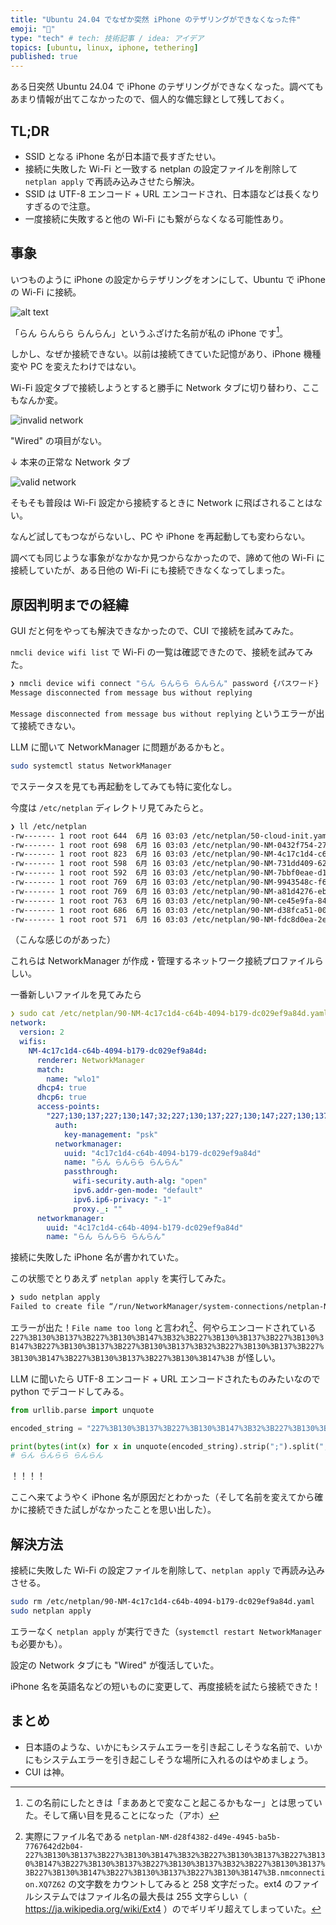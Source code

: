 ```yaml
---
title: "Ubuntu 24.04 でなぜか突然 iPhone のテザリングができなくなった件"
emoji: "💨"
type: "tech" # tech: 技術記事 / idea: アイデア
topics: [ubuntu, linux, iphone, tethering]
published: true
---
```


ある日突然 Ubuntu 24.04 で iPhone のテザリングができなくなった。調べてもあまり情報が出てこなかったので、個人的な備忘録として残しておく。

## TL;DR

- SSID となる iPhone 名が日本語で長すぎたせい。
- 接続に失敗した Wi-Fi と一致する netplan の設定ファイルを削除して `netplan apply` で再読み込みさせたら解決。
- SSID は UTF-8 エンコード + URL エンコードされ、日本語などは長くなりすぎるので注意。
- 一度接続に失敗すると他の Wi-Fi にも繋がらなくなる可能性あり。

## 事象

いつものように iPhone の設定からテザリングをオンにして、Ubuntu で iPhone の Wi-Fi に接続。

![alt text](/images/ubuntu-tezaling/image-2.drawio.png)

「らん らんらら らんらん」というふざけた名前が私の iPhone です[^1]。

[^1]: この名前にしたときは「まああとで変なこと起こるかもなー」とは思っていた。そして痛い目を見ることになった（アホ）

しかし、なぜか接続できない。以前は接続てきていた記憶があり、iPhone 機種変や PC を変えたわけではない。

Wi-Fi 設定タブで接続しようとすると勝手に Network タブに切り替わり、ここもなんか変。

![invalid network](/images/ubuntu-tezaling/image.png)

"Wired" の項目がない。

↓ 本来の正常な Network タブ

![valid network](/images/ubuntu-tezaling/image-1.png)

そもそも普段は Wi-Fi 設定から接続するときに Network に飛ばされることはない。

なんど試してもつながらないし、PC や iPhone を再起動しても変わらない。

調べても同じような事象がなかなか見つからなかったので、諦めて他の Wi-Fi に接続していたが、ある日他の Wi-Fi にも接続できなくなってしまった。

## 原因判明までの経緯

GUI だと何をやっても解決できなかったので、CUI で接続を試みてみた。

`nmcli device wifi list` で Wi-Fi の一覧は確認できたので、接続を試みてみた。

```bash
❯ nmcli device wifi connect "らん らんらら らんらん" password {パスワード}
Message disconnected from message bus without replying
```

`Message disconnected from message bus without replying` というエラーが出て接続できない。

LLM に聞いて NetworkManager に問題があるかもと。

```bash
sudo systemctl status NetworkManager
```

でステータスを見ても再起動をしてみても特に変化なし。

今度は `/etc/netplan` ディレクトリ見てみたらと。

```bash
❯ ll /etc/netplan
-rw------- 1 root root 644  6月 16 03:03 /etc/netplan/50-cloud-init.yaml
-rw------- 1 root root 698  6月 16 03:03 /etc/netplan/90-NM-0432f754-27e3-40d3-b575-477b4fa11d97.yaml
-rw------- 1 root root 823  6月 16 03:03 /etc/netplan/90-NM-4c17c1d4-c64b-4094-b179-dc029ef9a84d.yaml
-rw------- 1 root root 598  6月 16 03:03 /etc/netplan/90-NM-731dd409-62d1-4406-af23-38a1e2d56d5f.yaml
-rw------- 1 root root 592  6月 16 03:03 /etc/netplan/90-NM-7bbf0eae-d14d-4a7f-ad95-ca6aa28226c3.yaml
-rw------- 1 root root 769  6月 16 03:03 /etc/netplan/90-NM-9943548c-f62f-4c90-a0cf-771ae6477175.yaml
-rw------- 1 root root 769  6月 16 03:03 /etc/netplan/90-NM-a81d4276-eb01-4f47-9dee-0c522dadf40b.yaml
-rw------- 1 root root 763  6月 16 03:03 /etc/netplan/90-NM-ce45e9fa-84c4-4d1e-8e34-9c0bcf5f44bc.yaml
-rw------- 1 root root 686  6月 16 03:03 /etc/netplan/90-NM-d38fca51-006c-42df-b95e-f378f666d39d.yaml
-rw------- 1 root root 571  6月 16 03:03 /etc/netplan/90-NM-fdc8d0ea-2e73-4e25-9b26-0c33e1b40b58.yaml
```

（こんな感じのがあった）

これらは NetworkManager が作成・管理するネットワーク接続プロファイルらしい。

一番新しいファイルを見てみたら

```yaml
❯ sudo cat /etc/netplan/90-NM-4c17c1d4-c64b-4094-b179-dc029ef9a84d.yaml
network:
  version: 2
  wifis:
    NM-4c17c1d4-c64b-4094-b179-dc029ef9a84d:
      renderer: NetworkManager
      match:
        name: "wlo1"
      dhcp4: true
      dhcp6: true
      access-points:
        "227;130;137;227;130;147;32;227;130;137;227;130;147;227;130;137;227;130;137;32;227;130;137;227;130;147;227;130;137;227;130;147;":
          auth:
            key-management: "psk"
          networkmanager:
            uuid: "4c17c1d4-c64b-4094-b179-dc029ef9a84d"
            name: "らん らんらら らんらん"
            passthrough:
              wifi-security.auth-alg: "open"
              ipv6.addr-gen-mode: "default"
              ipv6.ip6-privacy: "-1"
              proxy._: ""
      networkmanager:
        uuid: "4c17c1d4-c64b-4094-b179-dc029ef9a84d"
        name: "らん らんらら らんらん"
```

接続に失敗した iPhone 名が書かれていた。

この状態でとりあえず `netplan apply` を実行してみた。

```bash
❯ sudo netplan apply
Failed to create file “/run/NetworkManager/system-connections/netplan-NM-d28f4382-d49e-4945-ba5b-7767642d2b04-227%3B130%3B137%3B227%3B130%3B147%3B32%3B227%3B130%3B137%3B227%3B130%3B147%3B227%3B130%3B137%3B227%3B130%3B137%3B32%3B227%3B130%3B137%3B227%3B130%3B147%3B227%3B130%3B137%3B227%3B130%3B147%3B.nmconnection.XQ7Z62”: File name too long
```

エラーが出た！`File name too long` と言われ[^2]、何やらエンコードされている `227%3B130%3B137%3B227%3B130%3B147%3B32%3B227%3B130%3B137%3B227%3B130%3B147%3B227%3B130%3B137%3B227%3B130%3B137%3B32%3B227%3B130%3B137%3B227%3B130%3B147%3B227%3B130%3B137%3B227%3B130%3B147%3B` が怪しい。

[^2]: 実際にファイル名である `netplan-NM-d28f4382-d49e-4945-ba5b-7767642d2b04-227%3B130%3B137%3B227%3B130%3B147%3B32%3B227%3B130%3B137%3B227%3B130%3B147%3B227%3B130%3B137%3B227%3B130%3B137%3B32%3B227%3B130%3B137%3B227%3B130%3B147%3B227%3B130%3B137%3B227%3B130%3B147%3B.nmconnection.XQ7Z62` の文字数をカウントしてみると 258 文字だった。ext4 のファイルシステムではファイル名の最大長は 255 文字らしい（ https://ja.wikipedia.org/wiki/Ext4 ）のでギリギリ超えてしまっていた。

LLM に聞いたら UTF-8 エンコード + URL エンコードされたものみたいなので python でデコードしてみる。

```python
from urllib.parse import unquote

encoded_string = "227%3B130%3B137%3B227%3B130%3B147%3B32%3B227%3B130%3B137%3B227%3B130%3B147%3B227%3B130%3B137%3B227%3B130%3B137%3B32%3B227%3B130%3B137%3B227%3B130%3B147%3B227%3B130%3B137%3B227%3B130%3B147%3B227%3B130%3B137%3B227%3B130%3B147%3B"

print(bytes(int(x) for x in unquote(encoded_string).strip(";").split(";")).decode("utf-8"))
# らん らんらら らんらん
```

！！！！

ここへ来てようやく iPhone 名が原因だとわかった（そして名前を変えてから確かに接続できた試しがなかったことを思い出した）。

## 解決方法

接続に失敗した Wi-Fi の設定ファイルを削除して、`netplan apply` で再読み込みさせる。

```bash
sudo rm /etc/netplan/90-NM-4c17c1d4-c64b-4094-b179-dc029ef9a84d.yaml
sudo netplan apply
```

エラーなく `netplan apply` が実行できた（`systemctl restart NetworkManager` も必要かも）。

設定の Network タブにも "Wired" が復活していた。

iPhone 名を英語名などの短いものに変更して、再度接続を試たら接続できた！

## まとめ

- 日本語のような、いかにもシステムエラーを引き起こしそうな名前で、いかにもシステムエラーを引き起こしそうな場所に入れるのはやめましょう。
- CUI は神。
